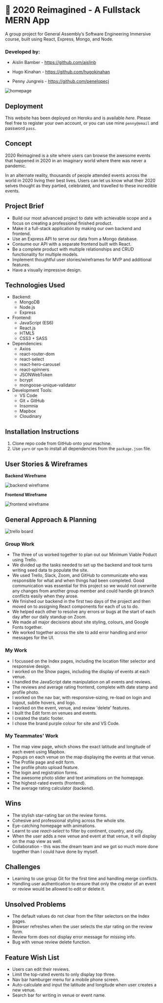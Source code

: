 # 🎉 2020 Reimagined - A Fullstack MERN App

A group project for General Assembly’s Software Engineering Immersive course, built using React, Express, Mongo, and Node.

### Developed by:
* Aislin Bamber - https://github.com/aislinb

* Hugo Kinahan -  https://github.com/hugokinahan

* Penny Jungreis - https://github.com/penelopecj

![homepage](./client/src/images/homepage.gif)

## Deployment
This website has been deployed on Heroku and is available _here._ Please feel free to register your own account, or you can use mine `penny@email` and password `pass`.

## Concept
2020 Reimagined is a site where users can browse the awesome events that happened in 2020 in an imaginary world where there was never a pandemic.

In an alternate reality, thousands of people attended events across the world in 2020 living their best lives. Users can let us know what their 2020 selves thought as they partied, celebrated, and travelled to these incredible events.

## Project Brief
* Build our most advanced project to date with achievable scope and a focus on creating a professional finished product.
* Make it a full-stack application by making our own backend and frontend.
* Use an Express API to serve our data from a Mongo database.
* Consume our API with a separate frontend built with React.
* Be a complete product with multiple relationships and CRUD functionality for multiple models.
* Implement thoughtful user stories/wireframes for MVP and additional features.
* Have a visually impressive design.

## Technologies Used
* Backend:
  * MongoDB
  * Node.js
  * Express
* Frontend:
  * JavaScript (ES6)
  * React.js
  * HTML5
  * CSS3 + SASS
* Dependencies:
  * Axios
  * react-router-dom
  * react-select
  * react-hero-carousel
  * react-spinners
  * JSONWebToken
  * bcrypt
  * mongoose-unique-validator
* Development Tools:
  * VS Code
  * Git + GitHub
  * Insomnia
  * Mapbox
  * Cloudinary
 
## Installation Instructions
1. Clone repo code from GitHub onto your machine.
2. Use `yarn` or `npm` to install all dependencies from the `package.json` file.

## User Stories & Wireframes
**Backend Wireframe**

![backend wireframe](./client/src/images/backend-wireframe.png)

**Frontend Wireframe**

![frontend wireframe](./client/src/images/frontend-wireframe.png)

## General Approach & Planning

![trello board](./client/src/images/trello.png)

### Group Work
* The three of us worked together to plan out our Minimum Viable Poduct using Trello.
* We divided up the tasks needed to set up the backend and took turns writing seed data to populate the site.
* We used Trello, Slack, Zoom, and GitHub to communicate who was responsible for what and when things had been completed. Good communication was essential for this project so we would not overwrite any changes from another group member and could handle git branch conflicts easily when they arose.
* We finished our backend in the first two days of the project and then moved on to assigning React components for each of us to do.
* We helped each other to resolve any errors or bugs at the start of each day after our daily standup on Zoom.
* We made all major decisions about site styling, colours, and Google Fonts together.
* We worked together across the site to add error handling and error messages for the UI.

### My Work
* I focussed on the Index pages, including the location filter selector and responsive design.
* I worked on the Show pages, including the display of events at each venue.
* I handled the JavaScript date manipulation on all events and reviews.
* The reviews and average rating frontend, complete with date stamp and profile photo.
* I worked on the nav bar, with responsive-sizing, re-load on login and logout, subtle hovers, and logo.
* I worked on the event, venue, and review 'delete' features.
* I built the Edit form on venues and events.
* I created the static footer.
* I chose the brand purple colour for site and VS Code.

### My Teammates' Work
* The map view page, which shows the exact latitude and longitude of each event using Mapbox.
* Popups on each venue on the map displaying the events at that venue.
* The Profile page and edit form.
* The profile photo upload feature.
* The login and registration forms.
* The awesome photo slider and text animations on the homepage.
* The highest-rated events (frontend).
* The average rating calculator (backend).
## Wins
* The stylish star-rating bar on the review forms.
* Cohesive and professional styling across the whole site.
* Eye-catching homepage with animations.
* Learnt to use *react-select* to filter by continent, country, and city.
* When the user adds a new venue and event at that venue, it will display on the map view as well.
* Collaboration - this was the dream team and we got so much more done together than I could have done by myself.

## Challenges
* Learning to use group Git for the first time and handling merge conflicts.
* Handling user authentication to ensure that only the creator of an event or review would be allowed to edit or delete it.

## Unsolved Problems
* The default values do not clear from the filter selectors on the Index pages.
* Browser refreshes when the user selects the star rating on the review form.
* Review form does not display error message for missing info.
* Bug with venue review delete function.

## Feature Wish List
* Users can edit their reviews.
* Limit the top-rated events to only display top three.
* Nav bar hamburger menu for a mobile phone screen.
* Auto-calculate and input the latitude and longitude when user creates a new venue.
* Search bar for writing in venue or event name.